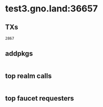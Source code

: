 # test3.gno.land:36657

## TXs
```
2867
```

## addpkgs
```
```

## top realm calls
```
```

## top faucet requesters
```
```

